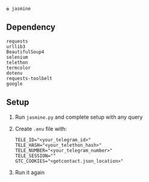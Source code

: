 ```
✿ jasmine
```

## Dependency
```
requests
urllib3
BeautifulSoup4
selenium
telethon
termcolor
dotenv
requests-toolbelt
google
```

## Setup
1. Run ```jasmine.py``` and complete setup with any query
2. Create ```.env``` file with:

   ```
   TELE_ID="<your_telegram_id>"
   TELE_HASH="<your_telethon_hash>"
   TELE_NUMBER="<your_telegram_number>"
   TELE_SESSION=""
   GTC_COOKIES="<getcontact.json_location>"
   ```

3. Run it again
